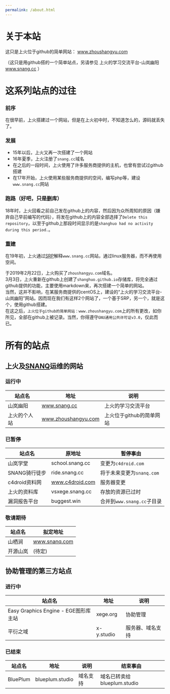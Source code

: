 ```yaml
---
permalink: /about.html
---
```

# 关于本站

这只是上火位于github的简单网站： www.zhoushangyu.com

（这只是用github搭的一个简单站点，另请参见 上火的学习交流平台-山岚幽阳 www.snang.cc ）

# 这系列站点的过往

### 前序
在很早前，上火搭建过一个网站，但是在上火初中时，不知道怎么的，源码就丢失了。

### 发展
- 15年以后，上火又再一次搭建了一个网站
- 16年夏季，上火注册了`snang.cc`域名
- 在之后的一段时间，上火使用了许多服务商提供的主机，也曾有尝试过github搭建
- 在17年开始，上火使用某些服务商提供的空间，编写php等，建设`www.snang.cc`网站

### 跑路（好吧，只是删库）
18年时，上火回看之前自己发在github上的内容，然后因为众所周知的原因（嫌弃自己早前编写的代码），将发在github上的内容全部选择了`Delete this repository`，以至于github上那段时间显示的是`shanghuo had no activity during this period.`。

### 重建
在19年初，上火通过[SRP](http://github.com/shanghuo/SRP/)解释`www.snang.cc`网站，通过linux服务器，而不再使用空间。

于2019年2月22日，上火购买了`zhoushangyu.com`域名。  
3月3日，上火重新在github上创建了`shanghuo.github.io`存储库，将完全通过github提供的功能，主要使用markdown来，再次搭建一个简单的网站。  
当然，这并不影响，在某服务商提供的centOS上，建设的“上火的学习交流平台-山岚幽阳”网站。因而现在我们有这样2个网站了，一个基于SRP，另一个，就是这个，使用github搭建。  
在这之后，`上火位于github的简单网站：www.zhoushangyu.com`上的所有更改，如你所见，全部在github上被记录。当然，你得遵守`GNU通用公共许可证v3.0`，仅此而已。

# 所有的站点

## 上火及[SNANQ](https://github.com/SNANQ/)运维的网站

### 运行中
站点名 | 地址 | 说明
----|----|--- 
山岚幽阳 | www.snang.cc | 上火的学习交流平台
上火的个人站 | www.zhoushangyu.com | 上火位于github的简单网站

### 已暂停
站点名 | 原地址 | 暂停事由
----|----|----
山岚学堂 | school.snang.cc | 变更为`c4droid.com`
SNANG骑行徒步 | ride.snang.cc | 将于未来变更为`snanq.com`
c4droid资料网 | www.c4droid.com | 服务器变更
上火的资料库 | vsxege.snang.cc | 存放的资源已过时
漏洞报告平台 | buggest.win | 合并到`www.snang.cc`子目录

### 敬请期待
站点名|拟定地址
----|----
山栖涧 | www.snanq.com
开源山岚 | (待定)

## 协助管理的第三方站点

### 进行中
站点名 | 地址 | 说明
----|----|---
Easy Graphics Engine - EGE图形库主站 | xege.org | 协助管理
平衍之域 | x-y.studio | 服务器、域名支持

### 已结束
站点名 | 地址 | 说明 | 结束事由
----|----|---|---
BluePlum | blueplum.studio | 域名支持 | 域名已转卖给blueplum.studio

<script src="http://www.snang.cc/lib/js/smd4.js"></script>  
<script>  
  //由于github的page中md，居然不支持表格！所以插入这段代码来兼容  
  var smd = new SMD4();  
  var p = document.getElementById("main_content").getElementsByTagName("p");  
  for(var i in p){ 
  console.log(p[i].innerText);
    if(p[i].innerText){  
      p[i].innerHTML=smd.run("\n"+p[i].innerText);  
    }  
  }  
</script>
